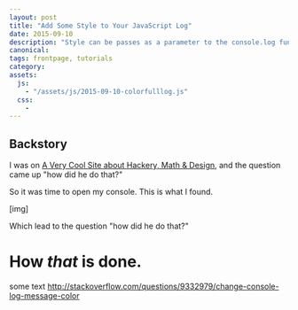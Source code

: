 ```yaml
---
layout: post
title: "Add Some Style to Your JavaScript Log"
date: 2015-09-10
description: "Style can be passes as a parameter to the console.log function."
canonical:
tags: frontpage, tutorials
category:
assets:
  js:
    - "/assets/js/2015-09-10-colorfulllog.js"
  css:
    -
---
```


## Backstory
I was on [A Very Cool Site about Hackery, Math &amp; Design](http://acko.net/), and the question came up "how did he do that?"

So it was time to open my console. This is what I found.

[img]

Which lead to the question "how did he do that?"

# How *_that_* is done.

some text
http://stackoverflow.com/questions/9332979/change-console-log-message-color
